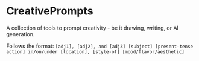 # CreativePrompts
A collection of tools to prompt creativity - be it drawing, writing, or AI generation.

Follows the format:
```[adj1], [adj2], and [adj3] [subject] [present-tense action] in/on/under [location], [style-of] [mood/flavor/aesthetic]```

